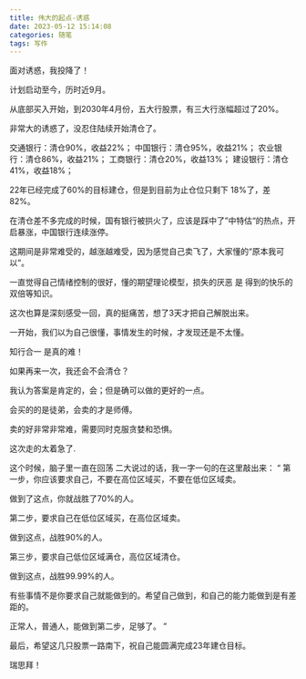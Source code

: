 ```yaml
---
title: 伟大的起点-诱惑
date: 2023-05-12 15:14:08
categories: 随笔
tags: 写作
---
```


面对诱惑，我投降了！
<!-- more -->

计划启动至今，历时近9月。

从底部买入开始，到2030年4月份，五大行股票，有三大行涨幅超过了20%。

非常大的诱惑了，没忍住陆续开始清仓了。

交通银行：清仓90%，收益22%；
中国银行：清仓95%，收益21%；
农业银行：清仓86%，收益21%；
工商银行：清仓20%，收益13%；
建设银行：清仓41%，收益18%；

22年已经完成了60%的目标建仓，但是到目前为止仓位只剩下 18%了，差 82%。

在清仓差不多完成的时候，国有银行被拱火了，应该是踩中了”中特估“的热点，开启暴涨，中国银行连续涨停。

这期间是非常难受的，越涨越难受，因为感觉自己卖飞了，大家懂的“原本我可以”。

一直觉得自己情绪控制的很好，懂的期望理论模型，损失的厌恶 是 得到的快乐的双倍等知识。

这次也算是深刻感受一回，真的挺痛苦，想了3天才把自己解脱出来。

一开始，我们以为自己很懂，事情发生的时候，才发现还是不太懂。

知行合一 是真的难！

如果再来一次，我还会不会清仓？

我认为答案是肯定的，会；但是确可以做的更好的一点。

会买的的是徒弟，会卖的才是师傅。

卖的好非常非常难，需要同时克服贪婪和恐惧。

这次走的太着急了.

这个时候，脑子里一直在回荡 二大说过的话，我一字一句的在这里敲出来：
“
第一步，你应该要求自己，不要在高位区域买，不要在低位区域卖。

做到了这点，你就战胜了70%的人。

第二步，要求自己在低位区域买，在高位区域卖。

做到这点，战胜90%的人。

第三步，要求自己低位区域满仓，高位区域清仓。

做到这点，战胜99.99%的人。

有些事情不是你要求自己就能做到的。希望自己做到，和自己的能力能做到是有差距的。

正常人，普通人，能做到第二步，足够了。
”

最后，希望这几只股票一路南下，祝自己能圆满完成23年建仓目标。


瑞思拜！